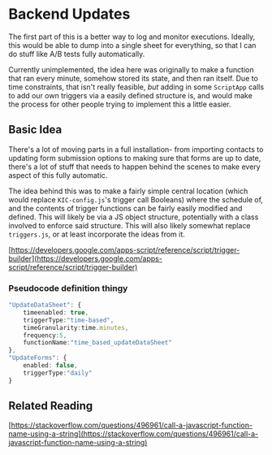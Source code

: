# Backend Updates

The first part of this is a better way to log and monitor executions.  Ideally, this would be able to dump into a single sheet for everything, so that I can do stuff like A/B tests fully automatically.

Currently unimplemented, the idea here was originally to make a function that ran every minute, somehow stored its state, and then ran itself.  Due to time constraints, that isn't really feasible, *but* adding in some ``ScriptApp`` calls to add our own triggers via a easily defined structure is, and would make the process for other people trying to implement this a little easier.

## Basic Idea

There's a lot of moving parts in a full installation- from importing contacts to updating form submission options to making sure that forms are up to date, there's a lot of stuff that needs to happen behind the scenes to make every aspect of this fully automatic.

The idea behind this was to make a fairly simple central location (which would replace ``KIC-config.js``'s trigger call Booleans) where the schedule of, and the contents of trigger functions can be fairly easily modified and defined.  This will likely be via a JS object structure, potentially with a class involved to enforce said structure.  This will also likely somewhat replace ``triggers.js``, or at least incorporate the ideas from it.

[https://developers.google.com/apps-script/reference/script/trigger-builder](https://developers.google.com/apps-script/reference/script/trigger-builder)

### Pseudocode definition thingy

```ts
"UpdateDataSheet": {
    timeenabled: true,
    triggerType:"time-based",
    timeGranularity:time.minutes,
    frequency:5,
    functionName:"time_based_updateDataSheet"
},
"UpdateForms": {
    enabled: false,
    triggerType:"daily"
}

```

## Related Reading

[https://stackoverflow.com/questions/496961/call-a-javascript-function-name-using-a-string](https://stackoverflow.com/questions/496961/call-a-javascript-function-name-using-a-string)

